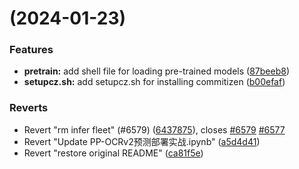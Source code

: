 #  (2024-01-23)


### Features

* **pretrain:** add shell file for loading pre-trained models ([87beeb8](https://github.com/CharmingHue/PaddleOCR/commit/87beeb8202ab9a6c464655f341544f9322110d76))
* **setupcz.sh:** add setupcz.sh for installing commitizen ([b00efaf](https://github.com/CharmingHue/PaddleOCR/commit/b00efaf31ee03aa8c94548f51c9924e2ecc23acd))


### Reverts

* Revert "rm infer fleet" (#6579) ([6437875](https://github.com/CharmingHue/PaddleOCR/commit/6437875ba37c978a6c3f0fe4dcdf448016743dc7)), closes [#6579](https://github.com/CharmingHue/PaddleOCR/issues/6579) [#6577](https://github.com/CharmingHue/PaddleOCR/issues/6577)
* Revert "Update PP-OCRv2预测部署实战.ipynb" ([a5d4d41](https://github.com/CharmingHue/PaddleOCR/commit/a5d4d416b60e4bc161f8d877be52a0763594ee51))
* Revert "restore original README" ([ca81f5e](https://github.com/CharmingHue/PaddleOCR/commit/ca81f5ee5970271b23099b8f3a03c402ce01b623))



